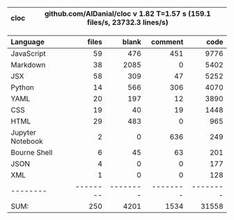 cloc|github.com/AlDanial/cloc v 1.82  T=1.57 s (159.1 files/s, 23732.3 lines/s)
--- | ---

Language|files|blank|comment|code
:-------|-------:|-------:|-------:|-------:
JavaScript|59|476|451|9776
Markdown|38|2085|0|5402
JSX|58|309|47|5252
Python|14|566|306|4070
YAML|20|197|12|3890
CSS|19|40|19|1448
HTML|29|483|0|965
Jupyter Notebook|2|0|636|249
Bourne Shell|6|45|63|201
JSON|4|0|0|177
XML|1|0|0|128
--------|--------|--------|--------|--------
SUM:|250|4201|1534|31558
